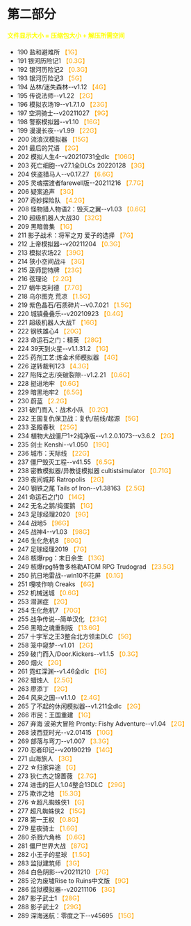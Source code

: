 # 第二部分
#### <font color=yellow>文件显示大小 = 压缩包大小 + 解压所需空间</font>
* 190	盐和避难所  <font color=orange>【1G】</font>
* 191	银河历险记1  <font color=orange>【0.3G】</font>  
* 192	银河历险记2  <font color=orange>【0.3G】</font>  
* 193	银河历险记3  <font color=orange>【5G】</font>  
* 194	丛林/迷失森林--v1.12  <font color=orange>【4G】</font>  
* 195	传说法师--v1.22  <font color=orange>【2G】</font>  
* 196	模拟农场19--v1.7.1.0 <font color=orange>【23G】</font><br> 
* 197	空洞骑士--v20211027 <font color=orange>【9G】</font><br> 
* 198	警察模拟器--v1.10 <font color=orange>【16G】</font><br> 
* 199	漫漫长夜--v1.99 <font color=orange>【22G】</font><br> 
* 200	流浪汉模拟器 <font color=orange>【15G】</font><br> 
* 201	最后的咒语 <font color=orange>【2G】</font><br> 
* 202	模拟人生4--v20210731全dlc <font color=orange>【106G】</font><br> 
* 203	死亡细胞--v27.1全DLCs 20220128 <font color=orange>【3G】</font><br> 
* 204	侠盗猎马人--v0.17.27 <font color=orange>【6.6G】</font><br> 
* 205	灵魂摆渡者farewell版--20211216 <font color=orange>【7.7G】</font><br> 
* 206	疑案追声 <font color=orange>【3G】</font><br> 
* 207	奇妙探险队 <font color=orange>【4.2G】</font><br> 
* 208	怪物猎人物语2：毁灭之翼--v1.03 <font color=orange>【0.6G】</font><br> 
* 210	超级机器人大战30 <font color=orange>【32G】</font><br> 
* 209	黑暗兽集 <font color=orange>【1G】</font><br> 
* 211	影子战术：将军之刃 爱子的选择 <font color=orange>【7G】</font><br> 
* 212	上帝模拟器--v20211204 <font color=orange>【0.3G】</font><br> 
* 213	模拟农场22 <font color=orange>【39G】</font><br> 
* 214	狭小空间战斗 <font color=orange>【3G】</font><br> 
* 215	巫师昆特牌 <font color=orange>【23G】</font><br> 
* 216	弦理论 <font color=orange>【2.2G】</font><br> 
* 217	蜗牛克利德 <font color=orange>【7.7G】</font><br> 
* 218	乌尔图克 荒凉 <font color=orange>【1.5G】</font><br> 
* 219	紫色晶石/石质碎片--v0.7.021 <font color=orange>【1.5G】</font><br> 
* 220	城镇叠叠乐--v20210923 <font color=orange>【0.4G】</font><br> 
* 221	超级机器人大战T <font color=orange>【16G】</font><br> 
* 222	钢铁雄心4 <font color=orange>【20G】</font><br> 
* 223	命运石之门：精英 <font color=orange>【28G】</font><br> 
* 224	39天到火星--v1.1.31.2 <font color=orange>【1G】</font><br> 
* 225	药剂工艺:炼金术师模拟器 <font color=orange>【4G】</font><br> 
* 226	逆转裁判123 <font color=orange>【4.3G】</font><br> 
* 227	陷阵之志/突破裂隙--v1.2.21 <font color=orange>【0.6G】</font><br> 
* 228	挺进地牢 <font color=orange>【0.6G】</font><br> 
* 229	暗黑地牢2 <font color=orange>【6.5G】</font><br> 
* 230	蔚蓝 <font color=orange>【2.2G】</font><br> 
* 231	破门而入：战术小队 <font color=orange>【0.2G】</font><br> 
* 232	王国复仇保卫战：复仇/前线/起源 <font color=orange>【5G】</font><br> 
* 233	圣殿春秋 <font color=orange>【25G】</font><br> 
* 234	植物大战僵尸1+2纯净版--v1.2.0.1073--v3.6.2 <font color=orange>【2G】</font><br> 
* 235	剑士 Kenshi--v1.050 <font color=orange>【19G】</font><br> 
* 236	城市：天际线 <font color=orange>【22G】</font><br> 
* 237	僵尸毁灭工程--v41.55 <font color=orange>【6.5G】</font><br> 
* 238	密教模拟器/异教徒模拟器 cultistsimulator <font color=orange>【0.71G】</font><br> 
* 239	夜间城邦 Ratropolis <font color=orange>【2G】</font><br> 
* 240	钢铁之尾 Tails of Iron--v1.38163 <font color=orange>【2.5G】</font><br> 
* 241	命运石之门0 <font color=orange>【14G】</font><br> 
* 242	无名之鹅/捣蛋鹅 <font color=orange>【1G】</font><br> 
* 243	足球经理2020 <font color=orange>【9G】</font><br> 
* 244	战地5 <font color=orange>【96G】</font><br> 
* 245	战神4--v1.03 <font color=orange>【98G】</font><br>
* 246	生化危机8 <font color=orange>【80G】</font><br> 
* 247	足球经理2019 <font color=orange>【7G】</font><br> 
* 248	核爆rpg：末日余生 <font color=orange>【13G】</font><br> 
* 249	核爆rpg特鲁多格勒ATOM RPG Trudograd <font color=orange>【23.5G】</font><br>  
* 250	抗日地雷战--win10不花屏 <font color=orange>【0.1G】</font><br> 
* 251	嘎吱作响 Creaks <font color=orange>【6G】</font><br> 
* 252	机械迷城 <font color=orange>【0.6G】</font><br> 
* 253	潜渊症 <font color=orange>【2G】</font><br> 
* 254	生化危机7 <font color=orange>【70G】</font><br> 
* 255	战争传说--简单汉化 <font color=orange>【23G】</font><br> 
* 256	黑暗之魂重制版 <font color=orange>【13.6G】</font><br> 
* 257	十字军之王3整合北方领主DLC <font color=orange>【5G】</font><br> 
* 258	笼中窥梦--v1.01 <font color=orange>【2G】</font><br> 
* 259	破门而入/Door.Kickers--v1.1.5 <font color=orange>【0.3G】</font><br> 
* 260	烟火 <font color=orange>【2G】</font><br> 
* 261	霓虹深渊--v1.46全dlc <font color=orange>【1G】</font><br> 
* 262	蜡烛人 <font color=orange>【2.5G】</font><br> 
* 263	廖添丁 <font color=orange>【2G】</font><br> 
* 264	风来之国--v1.1.0 <font color=orange>【2.4G】</font><br> 
* 265	了不起的休闲模拟器--v1.211全dlc <font color=orange>【2G】</font><br> 
* 266	市民：王国重建 <font color=orange>【1G】</font><br> 
* 267	弃海 波弟大冒险 Pronty: Fishy Adventure--v1.04 <font color=orange>【2G】</font><br> 
* 268	波西亚时光--v2.01415 <font color=orange>【10G】</font><br> 
* 269	部落与弯刀--v1.007 <font color=orange>【3.3G】</font><br> 
* 270	忍者印记--v20190219 <font color=orange>【14G】</font><br> 
* 271	山海旅人 <font color=orange>【3G】</font><br> 
* 272	☆归家异途 <font color=orange>【G】</font><br> 
* 273	狄仁杰之锦蔷薇 <font color=orange>【2.7G】</font><br> 
* 274	进击的巨人1.04整合13DLC <font color=orange>【29G】</font><br> 
* 275	欺诈之地 <font color=orange>【15.3G】</font><br> 
* 276	☆超凡蜘蛛侠1 <font color=orange>【G】</font><br> 
* 277	超凡蜘蛛侠2 <font color=orange>【15G】</font><br> 
* 278	第一王权 <font color=orange>【0.8G】</font><br> 
* 279	星夜骑士 <font color=orange>【1.6G】</font><br> 
* 280	杀戮六角格 <font color=orange>【0.6G】</font><br> 
* 281	僵尸世界大战 <font color=orange>【87G】</font><br> 
* 282	小王子的星球 <font color=orange>【1.5G】</font><br> 
* 283	监狱建筑师 <font color=orange>【3G】</font><br> 
* 284	白色阴影--v20211210 <font color=orange>【7G】</font><br> 
* 285	沦为废墟Rise to Ruins中文版 <font color=orange>【9G】</font><br> 
* 286	监狱模拟器--v20211106 <font color=orange>【3G】</font><br> 
* 287	影子武士1 <font color=orange>【28G】</font><br> 
* 288	影子武士2 <font color=orange>【29G】</font><br> 
* 289	深海迷航：零度之下--v45695 <font color=orange>【15G】</font>